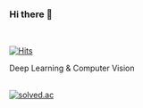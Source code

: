 ### Hi there 👋
<br>

[![Hits](https://hits.seeyoufarm.com/api/count/incr/badge.svg?url=https%3A%2F%2Fgithub.com%2FGaengKo&count_bg=%239E3117&title_bg=%231B1BBA&icon=&icon_color=%23E7E7E7&title=hits&edge_flat=false)](https://hits.seeyoufarm.com)

Deep Learning & Computer Vision
<br>
<br>
<!--![github stats](https://github-readme-stats.vercel.app/api?username=GaengKo&show_icons=true&theme=radical&hide=contribs,prs,stars&count_private=true)
![Top Langs](https://github-readme-stats.vercel.app/api/top-langs/?username=GaengKo&langs_count=4&hide=TSQL,RPC,ShaderLab&layout=compact)-->
[![solved.ac](http://mazassumnida.wtf/api/v2/generate_badge?boj=oom2024)](https://solved.ac/oom2024)

<!--
**GaengKo/GaengKo** is a ✨ _special_ ✨ repository because its `README.md` (this file) appears on your GitHub profile.

Here are some ideas to get you started:

- 🔭 I’m currently working on ...
- 🌱 I’m currently learning 
- 👯 I’m looking to collaborate on ...
- 🤔 I’m looking for help with ...
- 💬 Ask me about ...
- 📫 How to reach me: ...
- 😄 Pronouns: ...
- ⚡ Fun fact: ...
-->
